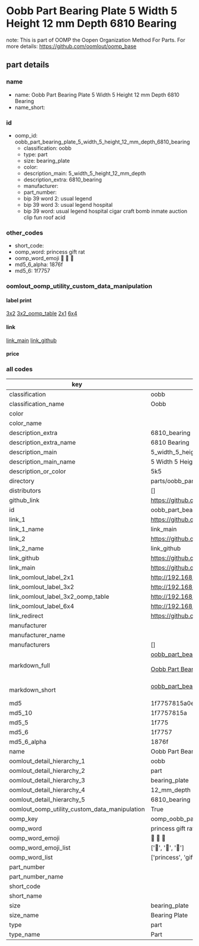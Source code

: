 # Oobb Part Bearing Plate 5 Width 5 Height 12 mm Depth 6810 Bearing  

note: This is part of OOMP the Oopen Organization Method For Parts. For more details: https://github.com/oomlout/oomp_base

##  part details
  







### name
* name: Oobb Part Bearing Plate 5 Width 5 Height 12 mm Depth 6810 Bearing
* name_short: 
### id
* oomp_id: oobb_part_bearing_plate_5_width_5_height_12_mm_depth_6810_bearing
  * classification: oobb
  * type: part
  * size: bearing_plate
  * color: 
  * description_main: 5_width_5_height_12_mm_depth
  * description_extra: 6810_bearing
  * manufacturer: 
  * part_number: 
  * bip 39 word 2: usual legend
  * bip 39 word 3: usual legend hospital
  * bip 39 word: usual legend hospital cigar craft bomb inmate auction clip fun roof acid

### other_codes
* short_code: 
* oomp_word: princess gift rat
* oomp_word_emoji :princess: :gift: :rat:
* md5_6_alpha: 1876f
* md5_6: 1f7757






### oomlout_oomp_utility_custom_data_manipulation
#### label print
[3x2](http://192.168.1.245:1112/?label=oomp%201876f)
[3x2_oomp_table](http://192.168.1.108:1112/?label=oomp%201876f)
[2x1](http://192.168.1.242:1112/?label=oomp%201876f)
[6x4](http://192.168.1.55:1112/?label=oomp%201876f)    

#### link

[link_main](https://github.com/oomlout/oomlout_oomp_version_1_messy/tree/main/parts/oobb_part_bearing_plate_5_width_5_height_12_mm_depth_6810_bearing) [link_github](https://github.com/oomlout/oomlout_oomp_version_1_messy/tree/main/parts/oobb_part_bearing_plate_5_width_5_height_12_mm_depth_6810_bearing)                             

#### price







### all codes 
| key | value |  
| --- | --- |  
| classification | oobb |  
| classification_name | Oobb |  
| color |  |  
| color_name |  |  
| description_extra | 6810_bearing |  
| description_extra_name | 6810 Bearing |  
| description_main | 5_width_5_height_12_mm_depth |  
| description_main_name | 5 Width 5 Height 12 mm Depth |  
| description_or_color | 5k5 |  
| directory | parts/oobb_part_bearing_plate_5_width_5_height_12_mm_depth_6810_bearing |  
| distributors | [] |  
| github_link | https://github.com/oomlout/oomlout_oomp_part_src/tree/main/parts/oobb_part_bearing_plate_5_width_5_height_12_mm_depth_6810_bearing |  
| id | oobb_part_bearing_plate_5_width_5_height_12_mm_depth_6810_bearing |  
| link_1 | https://github.com/oomlout/oomlout_oomp_version_1_messy/tree/main/parts/oobb_part_bearing_plate_5_width_5_height_12_mm_depth_6810_bearing |  
| link_1_name | link_main |  
| link_2 | https://github.com/oomlout/oomlout_oomp_version_1_messy/tree/main/parts/oobb_part_bearing_plate_5_width_5_height_12_mm_depth_6810_bearing |  
| link_2_name | link_github |  
| link_github | https://github.com/oomlout/oomlout_oomp_version_1_messy/tree/main/parts/oobb_part_bearing_plate_5_width_5_height_12_mm_depth_6810_bearing |  
| link_main | https://github.com/oomlout/oomlout_oomp_version_1_messy/tree/main/parts/oobb_part_bearing_plate_5_width_5_height_12_mm_depth_6810_bearing |  
| link_oomlout_label_2x1 | http://192.168.1.242:1112/?label=oomp%201876f |  
| link_oomlout_label_3x2 | http://192.168.1.245:1112/?label=oomp%201876f |  
| link_oomlout_label_3x2_oomp_table | http://192.168.1.108:1112/?label=oomp%201876f |  
| link_oomlout_label_6x4 | http://192.168.1.55:1112/?label=oomp%201876f |  
| link_redirect | https://github.com/oomlout/oomlout_oomp_version_1_messy/tree/main/parts/oobb_part_bearing_plate_5_width_5_height_12_mm_depth_6810_bearing |  
| manufacturer |  |  
| manufacturer_name |  |  
| manufacturers | [] |  
| markdown_full | [oobb_part_bearing_plate_5_width_5_height_12_mm_depth_6810_bearing](none)<br>[](none)<br>[Oobb Part Bearing Plate 5 Width 5 Height 12 Mm Depth 6810 Bearing](none)<br><br> |  
| markdown_short | [oobb_part_bearing_plate_5_width_5_height_12_mm_depth_6810_bearing](none)<br><br> |  
| md5 | 1f7757815a0eee886499028edbdfe781 |  
| md5_10 | 1f7757815a |  
| md5_5 | 1f775 |  
| md5_6 | 1f7757 |  
| md5_6_alpha | 1876f |  
| name | Oobb Part Bearing Plate 5 Width 5 Height 12 mm Depth 6810 Bearing |  
| oomlout_detail_hierarchy_1 | oobb |  
| oomlout_detail_hierarchy_2 | part |  
| oomlout_detail_hierarchy_3 | bearing_plate |  
| oomlout_detail_hierarchy_4 | 12_mm_depth |  
| oomlout_detail_hierarchy_5 | 6810_bearing |  
| oomlout_oomp_utility_custom_data_manipulation | True |  
| oomp_key | oomp_oobb_part_bearing_plate_5_width_5_height_12_mm_depth_6810_bearing |  
| oomp_word | princess gift rat |  
| oomp_word_emoji | :princess: :gift: :rat: |  
| oomp_word_emoji_list | [':princess:', ':gift:', ':rat:'] |  
| oomp_word_list | ['princess', 'gift', 'rat'] |  
| part_number |  |  
| part_number_name |  |  
| short_code |  |  
| short_name |  |  
| size | bearing_plate |  
| size_name | Bearing Plate |  
| type | part |  
| type_name | Part |  
